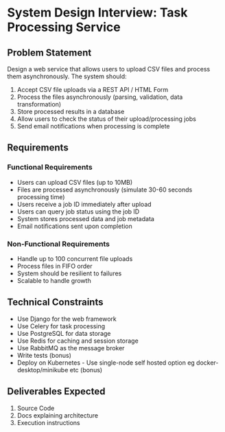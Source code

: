 # System Design Interview: Task Processing Service

## Problem Statement

Design a web service that allows users to upload CSV files and process them asynchronously. The system should:

1. Accept CSV file uploads via a REST API / HTML Form
2. Process the files asynchronously (parsing, validation, data transformation)
3. Store processed results in a database
4. Allow users to check the status of their upload/processing jobs
5. Send email notifications when processing is complete

## Requirements

### Functional Requirements
- Users can upload CSV files (up to 10MB)
- Files are processed asynchronously (simulate 30-60 seconds processing time)
- Users receive a job ID immediately after upload
- Users can query job status using the job ID
- System stores processed data and job metadata
- Email notifications sent upon completion

### Non-Functional Requirements
- Handle up to 100 concurrent file uploads
- Process files in FIFO order
- System should be resilient to failures
- Scalable to handle growth

## Technical Constraints
- Use Django for the web framework
- Use Celery for task processing
- Use PostgreSQL for data storage
- Use Redis for caching and session storage
- Use RabbitMQ as the message broker
- Write tests (bonus)
- Deploy on Kubernetes - Use single-node self hosted option eg docker-desktop/minikube etc (bonus)


## Deliverables Expected

1. Source Code
2. Docs explaining architecture
3. Execution instructions
